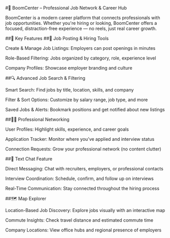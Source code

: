 #💼 BoomCenter – Professional Job Network & Career Hub

BoomCenter is a modern career platform that connects professionals with job opportunities. Whether you're hiring or looking, BoomCenter offers a focused, distraction-free experience — no reels, just real career growth.

##🚀 Key Features
##📄 Job Posting & Hiring Tools

Create & Manage Job Listings: Employers can post openings in minutes

Role-Based Filtering: Jobs organized by category, role, experience level

Company Profiles: Showcase employer branding and culture

##🔍 Advanced Job Search & Filtering

Smart Search: Find jobs by title, location, skills, and company

Filter & Sort Options: Customize by salary range, job type, and more

Saved Jobs & Alerts: Bookmark positions and get notified about new listings

##🧑‍💼 Professional Networking

User Profiles: Highlight skills, experience, and career goals

Application Tracker: Monitor where you’ve applied and interview status

Connection Requests: Grow your professional network (no content clutter)

##💬 Text Chat Feature

Direct Messaging: Chat with recruiters, employers, or professional contacts

Interview Coordination: Schedule, confirm, and follow up on interviews

Real-Time Communication: Stay connected throughout the hiring process

##🗺️ Map Explorer

Location-Based Job Discovery: Explore jobs visually with an interactive map

Commute Insights: Check travel distance and estimated commute time

Company Locations: View office hubs and regional presence of employers
